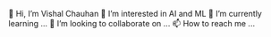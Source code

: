 👋 Hi, I’m Vishal Chauhan 
👀 I’m interested in AI and ML
🌱 I’m currently learning ...
💞️ I’m looking to collaborate on ...
📫 How to reach me ...


<!---
Hushcoder/Hushcoder is a ✨ special ✨ repository because its `README.md` (this file) appears on your GitHub profile.
You can click the Preview link to take a look at your changes.
--->
